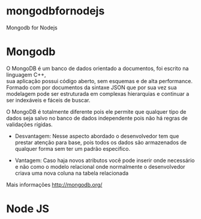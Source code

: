 mongodbfornodejs
================

Mongodb for Nodejs

# Mongodb

O MongoDB é um banco de dados orientado a documentos, foi escrito na linguagem C++,  
sua aplicação possui código aberto, sem esquemas e de alta performance.
Formado com por documentos da sintaxe JSON que por sua vez sua modelagem 
pode ser estruturada em complexas hierarquias e continuar a ser indexáveis e fáceis de buscar.

O MongoDB é totalmente diferente pois ele permite que qualquer tipo de dados seja 
salvo no banco de dados independente pois não há regras de validações rígidas.

- Desvantagem: Nesse aspecto abordado o desenvolvedor tem que prestar atenção para base,
pois todos os dados são armazenados de qualquer forma sem ter um padrão especifico.

- Vantagem: Caso haja novos atributos você pode inserir onde necessário e não como o modelo 
relacional onde normalmente o desenvolvedor criava uma nova coluna na tabela relacionada

Mais informações http://mongodb.org/

# Node JS
